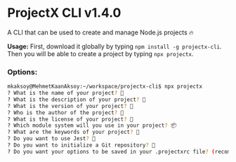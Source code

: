 # ProjectX CLI v1.4.0

A CLI that can be used to create and manage Node.js projects 🔥

**Usage:** First, download it globally by typing `npm install -g projectx-cli`. Then you will be able to create a project by typing `npx projectx`.

### Options:

```bash
mkaksoy@MehmetKaanAksoy:~/workspace/projectx-cli$ npx projectx
? What is the name of your project? 🎉
? What is the description of your project? 📝
? What is the version of your project? 🔢
? Who is the author of the project? 👤
? What is the license of your project? 📜
? Which module system will you use in your project? 📦
? What are the keywords of your project? 🔑
? Do you want to use Jest? 🤔
? Do you want to initialize a Git repository? 🚀
? Do you want your options to be saved in your .projectxrc file? (recommended) 📇

```
